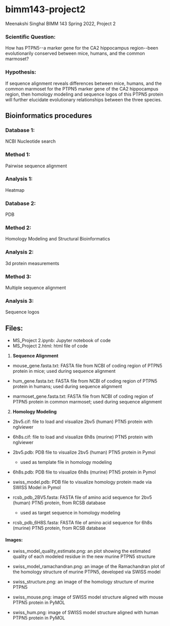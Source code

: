 # bimm143-project2
Meenakshi Singhal
BIMM 143 Spring 2022, Project 2


### Scientific Question:
How has PTPN5--a marker gene for the CA2 hippocampus region--been evolutionarily conserved between mice, humans, and the common marmoset?

### Hypothesis:
If sequence alignment reveals differences between mice, humans, and the common marmoset for the PTPN5 marker gene of the CA2 hippocampus region, then homology modeling and sequence logos of this PTPN5 protein will further elucidate evolutionary relationships between the three species.

## Bioinformatics procedures 

### Database 1:
NCBI Nucleotide search

### Method 1:
Pairwise sequence alignment

### Analysis 1:
Heatmap

### Database 2: 
PDB

### Method 2:
Homology Modeling and Structural Bioinformatics

### Analysis 2:
3d protein measurements 

### Method 3:
Multiple sequence alignment

### Analysis 3:
Sequence logos

## Files:

- MS_Project 2.ipynb: Jupyter notebook of code
- MS_Project 2.html: html file of code

1. **Sequence Alignment** 
- mouse_gene.fasta.txt: FASTA file from NCBI of coding region of PTPN5 protein in mice; used during sequence alignment 


- hum_gene.fasta.txt: FASTA file from NCBI of coding region of PTPN5 protein in humans; used during sequence alignment 


- marmoset_gene.fasta.txt: FASTA file from NCBI of coding region of PTPN5 protein in common marmoset; used during sequence alignment 

2. **Homology Modeling**
- 2bv5.cif: file to load and visualize 2bv5 (human) PTN5 protein with nglviewer
- 6h8s.cif: file to load and visualize 6h8s (murine) PTN5 protein with nglviewer


- 2bv5.pdb: PDB file to visualize 2bv5 (human) PTN5 protein in Pymol
  - used as template file in homology modeling
- 6h8s.pdb: PDB file to visualize 6h8s (murine) PTN5 protein in Pymol
- swiss_model.pdb: PDB file to visualize homology protein made via SWISS Model in Pymol

- rcsb_pdb_2BV5.fasta: FASTA file of amino acid sequence for 2bv5 (human) PTN5 protein, from RCSB database
   - used as target sequence in homology modeling
- rcsb_pdb_6H8S.fasta: FASTA file of amino acid sequence for 6h8s (murine) PTN5 protein, from RCSB database

#### Images: 
- swiss_model_quality_estimate.png: an plot showing the estimated quality of each modeled residue in the new murine PTPN5 structure
- swiss_model_ramachandran.png: an image of the Ramachandran plot of the homology structure of murine PTPN5, developed via SWISS model
- swiss_structure.png: an image of the homology structure of murine PTPN5

- swiss_mouse.png: image of SWISS model structure aligned with mouse PTPN5 protein in PyMOL
- swiss_hum.png: image of SWISS model structure aligned with human PTPN5 protein in PyMOL
